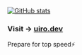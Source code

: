 [![GitHub stats](https://github-profile-summary-cards.vercel.app/api/cards/profile-details?username=famisics&theme=algolia)](https://github.com/famisics)

### Visit → [uiro.dev](https://uiro.dev)

Prepare for top speed⚡️

<!-- ![Top Langs](https://github-readme-stats.vercel.app/api/top-langs?username=famisics&show_icons=true&locale=en&layout=compact&theme=algolia) -->

<!-- [![trophy](https://github-profile-trophy.vercel.app/?username=famisics&theme=radical)](https://github.com/famisics/github-profile-trophy) -->

